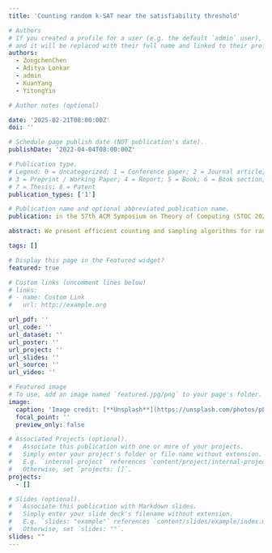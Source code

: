 ```yaml
---
title: 'Counting random k-SAT near the satisfiability threshold'

# Authors
# If you created a profile for a user (e.g. the default `admin` user), write the username (folder name) here
# and it will be replaced with their full name and linked to their profile.
authors:
  - ZongchenChen
  - Aditya Lonkar
  - admin
  - KuanYang
  - YitongYin

# Author notes (optional)

date: '2025-02-21T08:00:00Z'
doi: ''

# Schedule page publish date (NOT publication's date).
publishDate: '2022-04-04T08:00:00Z'

# Publication type.
# Legend: 0 = Uncategorized; 1 = Conference paper; 2 = Journal article;
# 3 = Preprint / Working Paper; 4 = Report; 5 = Book; 6 = Book section;
# 7 = Thesis; 8 = Patent
publication_types: ['1']

# Publication name and optional abbreviated publication name.
publication: in the 57th ACM Symposium on Theory of Computing (STOC 2025)

abstract: We present efficient counting and sampling algorithms for random $k$-SAT when the clause density satisfies $\alpha \leq 2^k/\text{poly}(k)$. In particular, the exponential term $2^k$ matches the satisfiability threshold $\Theta(2^k)$ for the existence of a solution and the (conjectured) algorithmic threshold $2^k(\ln k)/k$ for efficiently finding a solution. Previously, the best-known counting and sampling algorithms required far more restricted densities $\alpha\lesssim 2^k/3$ [He, Wu, Yang, SODA '23]. Notably, our result goes beyond the lower bound $d\gtrsim 2^k/2$ for worst-case $k$-SAT with bounded-degree $d$ [Bezáková et al, SICOMP '19], showing that for counting and sampling, the average-case random $k$-SAT model is computationally much easier than the worst-case model. At the heart of our approach is a new refined analysis of the recent novel coupling procedure by [Wang, Yin, FOCS '24], utilizing the structural properties of random constraint satisfaction problems (CSPs). Crucially, our analysis avoids reliance on the $2$-tree structure used in prior works, which cannot extend beyond the worst-case threshold $2^k/2$. Instead, we employ a witness tree similar to that used in the analysis of the Moser-Tardos algorithm [Moser, Tardos, JACM '10] for the Lovász Local lemma, which may be of independent interest. Our new analysis provides a universal framework for efficient counting and sampling for random atomic CSPs, including, for example, random hypergraph colorings. At the same time, it immediately implies as corollaries several structural and probabilistic properties of random CSPs that have been widely studied but rarely justified, including replica symmetry and non-reconstruction.

tags: []

# Display this page in the Featured widget?
featured: true

# Custom links (uncomment lines below)
# links:
# - name: Custom Link
#   url: http://example.org

url_pdf: ''
url_code: ''
url_dataset: ''
url_poster: ''
url_project: ''
url_slides: ''
url_source: ''
url_video: ''

# Featured image
# To use, add an image named `featured.jpg/png` to your page's folder.
image:
  caption: 'Image credit: [**Unsplash**](https://unsplash.com/photos/pLCdAaMFLTE)'
  focal_point: ''
  preview_only: false

# Associated Projects (optional).
#   Associate this publication with one or more of your projects.
#   Simply enter your project's folder or file name without extension.
#   E.g. `internal-project` references `content/project/internal-project/index.md`.
#   Otherwise, set `projects: []`.
projects:
  - []

# Slides (optional).
#   Associate this publication with Markdown slides.
#   Simply enter your slide deck's filename without extension.
#   E.g. `slides: "example"` references `content/slides/example/index.md`.
#   Otherwise, set `slides: ""`.
slides: ""
---
```


